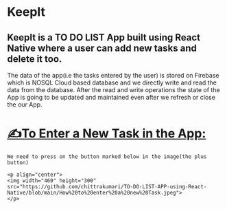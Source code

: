 # KeepIt

## KeepIt is a TO DO LIST App built using React Native where a user can add  new tasks and delete it too.

  The data of the app(i.e the tasks entered by the user) is stored  on  Firebase which is NOSQL Cloud based database and we directly write
 and read the data from the database. After the read and write operations the state of the App is going to be updated and maintained even after we refresh or close
 the our App.
 
 
 #  <U> ✍To Enter a New Task in the App:</U>
 
    We need to press on the button marked below in the image(the plus button)
    
    <p align="center">
    <img width="460" height="300" src="https://github.com/chittrakumari/TO-DO-LIST-APP-using-React-Native/blob/main/How%20to%20enter%20a%20new%20Task.jpeg">
    </p>
 
 
